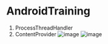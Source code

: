 # AndroidTraining

1. ProcessThreadHandler
2. ContentProvider
![image](https://github.com/minhngoc826/AndroidTraining/assets/23483531/c677daf9-0f9a-4c0e-95b9-73a99ccf0182)
![image](https://github.com/minhngoc826/AndroidTraining/assets/23483531/eafcda84-d0a5-4019-af14-6d788d78f4b1)

